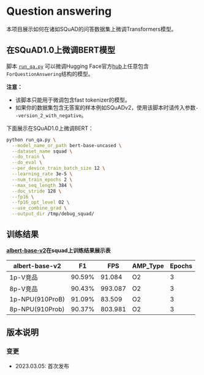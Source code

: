 # Question answering

本项目展示如何在诸如SQuAD的问答数据集上微调Transformers模型。


## 在SQuAD1.0上微调BERT模型

脚本 [`run_qa.py`](https://gitee.com/ascend/transformers/blob/optimum/examples/question-answering/run_qa.py) 可以微调Hugging Face官方[hub](https://huggingface.co/models)上任意包含`ForQuestionAnswering`结构的模型。

**注意：**
- 该脚本只能用于微调包含fast tokenizer的模型。
- 如果你的数据集包含无答案的样本例如SQuADv2，使用该脚本时请传入参数`--version_2_with_negative`。

下面展示在SQuAD1.0上微调BERT：

```bash
python run_qa.py \
  --model_name_or_path bert-base-uncased \
  --dataset_name squad \
  --do_train \
  --do_eval \
  --per_device_train_batch_size 12 \
  --learning_rate 3e-5 \
  --num_train_epochs 2 \
  --max_seq_length 384 \
  --doc_stride 128 \
  --fp16 \
  --fp16_opt_level O2 \
  --use_combine_grad \
  --output_dir /tmp/debug_squad/
```

## 训练结果
**[albert-base-v2](https://huggingface.co/albert-base-v2)在squad上训练结果展示表**

| albert-base-v2  | F1     | FPS     | AMP_Type | Epochs |
|-----------------|--------|---------|----------|--------|
| 1p-V竞品          | 90.59% | 91.084  | O2       | 3      |
| 8p-V竞品          | 90.43% | 993.087 | O2       | 3      |
| 1p-NPU(910ProB) | 91.09% | 83.509  | O2       | 3      |
| 8p-NPU(910Prob) | 90.37% | 803.981 | O2       | 3      |


## 版本说明
### 变更
- 2023.03.05: 首次发布
